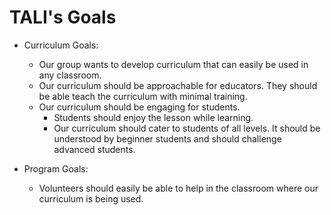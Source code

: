 # TALI's Goals
* Curriculum Goals:
  * Our group wants to develop curriculum that can easily be used in any classroom. 
  * Our curriculum should be approachable for educators. They should be able teach the curriculum with minimal training. 
  * Our curriculum should be engaging for students. 
    * Students should enjoy the lesson while learning. 
    * Our curriculum should cater to students of all levels. It should be understood by beginner students and should challenge advanced students.

* Program Goals:
  * Volunteers should easily be able to help in the classroom where our curriculum is being used. 

